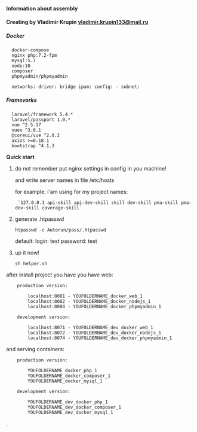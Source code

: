 #### **Information about assembly**

#### **Creating by Vladimir Krupin vladimir.krupin133@mail.ru**

##### **Docker**

      docker-compose 
      nginx php:7.2-fpm 
      mysql:5.7 
      node:10 
      composer 
      phpmyadmin/phpmyadmin
      
      networks: driver: bridge ipam: config: - subnet:
      
##### **Framevorks**

      laravel/framework 5.4.*
      laravel/passport 1.0.*
      vue ^2.5.17
      vuex ^3.0.1
      @coreui/vue ^2.0.2
      axios >=0.18.1
      bootstrap ^4.1.3

**Quick start**

1. do not remember put nginx settings in config in you machine!

    and write server names in file /etc/hosts

    for example: i'am using for my project names:
    
        `127.0.0.1 api-skill api-dev-skill skill dev-skill pma-skill pma-dev-skill coverage-skill`
        
2. generate .htpasswd
   
   `htpasswd -c Autorun/pass/.htpasswd`
   
   default:
       login:    test
       password: test
       
3. up it now!

    `sh helper.sh`

after install project you have you have web:
        
        production version:
        
            localhost:8081 - YOUFOLDERNAME_docker_web_1
            localhost:8082 - YOUFOLDERNAME_docker_nodejs_1
            localhost:8084 - YOUFOLDERNAME_docker_phpmyadmin_1
        
        development version:
        
            localhost:8071 - YOUFOLDERNAME_dev_docker_web_1
            localhost:8072 - YOUFOLDERNAME_dev_docker_nodejs_1
            localhost:8074 - YOUFOLDERNAME_dev_docker_phpmyadmin_1
        
        
and serving containers:
    
        production version:
        
            YOUFOLDERNAME_docker_php_1
            YOUFOLDERNAME_docker_composer_1
            YOUFOLDERNAME_docker_mysql_1
        
        development version:
        
            YOUFOLDERNAME_dev_docker_php_1
            YOUFOLDERNAME_dev_docker_composer_1
            YOUFOLDERNAME_dev_docker_mysql_1
    

.
 